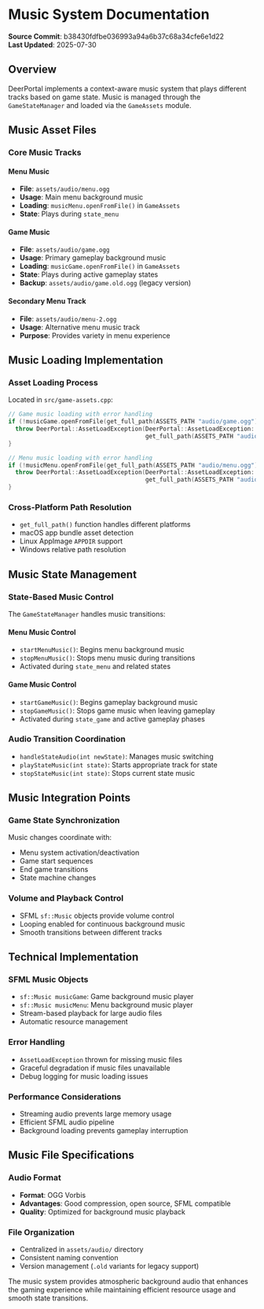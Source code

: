 # Music System Documentation  

**Source Commit**: b38430fdfbe036993a94a6b37c68a34cfe6e1d22  
**Last Updated**: 2025-07-30

## Overview

DeerPortal implements a context-aware music system that plays different tracks based on game state. Music is managed through the `GameStateManager` and loaded via the `GameAssets` module.

## Music Asset Files

### Core Music Tracks

#### Menu Music
- **File**: `assets/audio/menu.ogg`
- **Usage**: Main menu background music
- **Loading**: `musicMenu.openFromFile()` in `GameAssets`
- **State**: Plays during `state_menu`

#### Game Music  
- **File**: `assets/audio/game.ogg`
- **Usage**: Primary gameplay background music
- **Loading**: `musicGame.openFromFile()` in `GameAssets`
- **State**: Plays during active gameplay states
- **Backup**: `assets/audio/game.old.ogg` (legacy version)

#### Secondary Menu Track
- **File**: `assets/audio/menu-2.ogg`
- **Usage**: Alternative menu music track
- **Purpose**: Provides variety in menu experience

## Music Loading Implementation

### Asset Loading Process
Located in `src/game-assets.cpp`:

```cpp
// Game music loading with error handling
if (!musicGame.openFromFile(get_full_path(ASSETS_PATH "audio/game.ogg"))) {
  throw DeerPortal::AssetLoadException(DeerPortal::AssetLoadException::SOUND, "game.ogg", 
                                       get_full_path(ASSETS_PATH "audio/game.ogg"));
}

// Menu music loading with error handling  
if (!musicMenu.openFromFile(get_full_path(ASSETS_PATH "audio/menu.ogg"))) {
  throw DeerPortal::AssetLoadException(DeerPortal::AssetLoadException::SOUND, "menu.ogg",
                                       get_full_path(ASSETS_PATH "audio/menu.ogg"));
}
```

### Cross-Platform Path Resolution
- `get_full_path()` function handles different platforms
- macOS app bundle asset detection
- Linux AppImage `APPDIR` support  
- Windows relative path resolution

## Music State Management

### State-Based Music Control
The `GameStateManager` handles music transitions:

#### Menu Music Control
- `startMenuMusic()`: Begins menu background music
- `stopMenuMusic()`: Stops menu music during transitions
- Activated during `state_menu` and related states

#### Game Music Control
- `startGameMusic()`: Begins gameplay background music
- `stopGameMusic()`: Stops game music when leaving gameplay
- Activated during `state_game` and active gameplay phases

### Audio Transition Coordination
- `handleStateAudio(int newState)`: Manages music switching
- `playStateMusic(int state)`: Starts appropriate track for state
- `stopStateMusic(int state)`: Stops current state music

## Music Integration Points

### Game State Synchronization
Music changes coordinate with:
- Menu system activation/deactivation
- Game start sequences
- End game transitions
- State machine changes

### Volume and Playback Control
- SFML `sf::Music` objects provide volume control
- Looping enabled for continuous background music
- Smooth transitions between different tracks

## Technical Implementation

### SFML Music Objects
- `sf::Music musicGame`: Game background music player
- `sf::Music musicMenu`: Menu background music player
- Stream-based playback for large audio files
- Automatic resource management

### Error Handling
- `AssetLoadException` thrown for missing music files
- Graceful degradation if music files unavailable
- Debug logging for music loading issues

### Performance Considerations
- Streaming audio prevents large memory usage
- Efficient SFML audio pipeline
- Background loading prevents gameplay interruption

## Music File Specifications

### Audio Format
- **Format**: OGG Vorbis
- **Advantages**: Good compression, open source, SFML compatible
- **Quality**: Optimized for background music playback

### File Organization
- Centralized in `assets/audio/` directory
- Consistent naming convention
- Version management (`.old` variants for legacy support)

The music system provides atmospheric background audio that enhances the gaming experience while maintaining efficient resource usage and smooth state transitions.